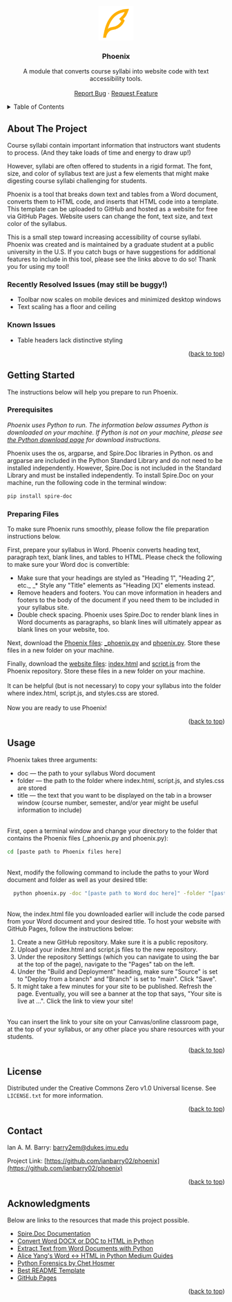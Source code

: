 <!-- This README file was modified from the Best-README-Template created by othneildrew: https://github.com/othneildrew/Best-README-Template -->

<a id="readme-top"></a>

<!-- PROJECT SHIELDS -->
<!--
*** I'm using markdown "reference style" links for readability.
*** Reference links are enclosed in brackets [ ] instead of parentheses ( ).
*** See the bottom of this document for the declaration of the reference variables
*** for contributors-url, forks-url, etc. This is an optional, concise syntax you may use.
*** https://www.markdownguide.org/basic-syntax/#reference-style-links
-->
<!-- [![Contributors][contributors-shield]][contributors-url]
[![Forks][forks-shield]][forks-url]
[![Stargazers][stars-shield]][stars-url]
[![Issues][issues-shield]][issues-url]
[![Unlicense License][license-shield]][license-url]
[![LinkedIn][linkedin-shield]][linkedin-url] -->



<!-- PROJECT LOGO -->
<br />
<div align="center">
    <img src="images/logo.svg" alt="Logo" width="80" height="80">
  </a>

  <h3 align="center">Phoenix</h3>

  <p align="center">
    A module that converts course syllabi into website code with text accessibility tools.
    <br />
    <!-- <a href="https://github.com/othneildrew/Best-README-Template"><strong>Explore the docs »</strong></a> -->
    <br />
    <!-- <a href="https://github.com/othneildrew/Best-README-Template">View Demo</a>
    &middot; -->
    <a href="https://github.com/othneildrew/Best-README-Template/issues/new?labels=bug&template=bug-report---.md">Report Bug</a>
    &middot;
    <a href="https://github.com/othneildrew/Best-README-Template/issues/new?labels=enhancement&template=feature-request---.md">Request Feature</a>
  </p>
</div>



<!-- TABLE OF CONTENTS -->
<details>
  <summary>Table of Contents</summary>
  <ol>
    <li>
      <a href="#about-the-project">About The Project</a>
      <!-- <ul>
        <li><a href="#built-with">Built With</a></li>
      </ul> -->
    </li>
    <li>
      <a href="#getting-started">Getting Started</a>
      <ul>
        <li><a href="#prerequisites">Prerequisites</a></li>
        <li><a href="#installation">Preparing Files</a></li>
      </ul>
    </li>
    <li><a href="#usage">Usage</a></li>
    <!-- <li><a href="#roadmap">Roadmap</a></li> -->
    <!-- <li><a href="#contributing">Contributing</a></li> -->
    <li><a href="#license">License</a></li>
    <li><a href="#contact">Contact</a></li>
    <li><a href="#acknowledgments">Acknowledgments</a></li>
  </ol>
</details>



<!-- ABOUT THE PROJECT -->
## About The Project

<!-- [![Product Name Screen Shot][product-screenshot]](https://example.com) -->

Course syllabi contain important information that instructors want students to process. (And they take loads of time and energy to draw up!)

However, syllabi are often offered to students in a rigid format. The font, size, and color of syllabus text are just a few elements that might make digesting course syllabi challenging for students.

Phoenix is a tool that breaks down text and tables from a Word document, converts them to HTML code, and inserts that HTML code into a template. This template can be uploaded to GitHub and hosted as a website for free via GitHub Pages. Website users can change the font, text size, and text color of the syllabus.

This is a small step toward increasing accessibility of course syllabi. Phoenix was created and is maintained by a graduate student at a public university in the U.S. If you catch bugs or have suggestions for additional features to include in this tool, please see the links above to do so! Thank you for using my tool!

### Recently Resolved Issues (may still be buggy!)
* Toolbar now scales on mobile devices and minimized desktop windows
* Text scaling has a floor and ceiling

### Known Issues
* Table headers lack distinctive styling

<p align="right">(<a href="#readme-top">back to top</a>)</p>



<!-- ### Built With

This section should list any major frameworks/libraries used to bootstrap your project. Leave any add-ons/plugins for the acknowledgements section. Here are a few examples.

* [![Next][Next.js]][Next-url]
* [![React][React.js]][React-url]
* [![Vue][Vue.js]][Vue-url]
* [![Angular][Angular.io]][Angular-url]
* [![Svelte][Svelte.dev]][Svelte-url]
* [![Laravel][Laravel.com]][Laravel-url]
* [![Bootstrap][Bootstrap.com]][Bootstrap-url]
* [![JQuery][JQuery.com]][JQuery-url]

<p align="right">(<a href="#readme-top">back to top</a>)</p> -->



<!-- GETTING STARTED -->
## Getting Started

The instructions below will help you prepare to run Phoenix.

### Prerequisites

_Phoenix uses Python to run. The information below assumes Python is downloaded on your machine. If Python is not on your machine, please see [the Python download page](https://www.python.org/downloads/) for download instructions._

Phoenix uses the os, argparse, and Spire.Doc libraries in Python. os and argparse are included in the Python Standard Library and do not need to be installed independently. However, Spire.Doc is not included in the Standard Library and must be installed independently. To install Spire.Doc on your machine, run the following code in the terminal window:
  ```sh
  pip install spire-doc
  ```

### Preparing Files

To make sure Phoenix runs smoothly, please follow the file preparation instructions below.

First, prepare your syllabus in Word. Phoenix converts heading text, paragraph text, blank lines, and tables to HTML. Please check the following to make sure your Word doc is convertible:
<br>
* Make sure that your headings are styled as "Heading 1", "Heading 2", etc._
_* Style any "Title" elements as "Heading [X]" elements instead.
* Remove headers and footers. You can move information in headers and footers to the body of the document if you need them to be included in your syllabus site.
* Double check spacing. Phoenix uses Spire.Doc to render blank lines in Word documents as paragraphs, so blank lines will ultimately appear as blank lines on your website, too.

Next, download the [Phoenix files](https://github.com/ianbarry02/phoenix/tree/main/phoenix_files): [_phoenix.py](https://github.com/ianbarry02/phoenix/blob/main/phoenix_files/_phoenix.py) and [phoenix.py](https://github.com/ianbarry02/phoenix/blob/main/phoenix_files/phoenix.py). Store these files in a new folder on your machine.

Finally, download the [website files](https://github.com/ianbarry02/phoenix/tree/main/website_files): [index.html](https://github.com/ianbarry02/phoenix/blob/main/website_files/index.html) and [script.js](https://github.com/ianbarry02/phoenix/blob/main/website_files/script.js) from the Phoenix repository. Store these files in a new folder on your machine.
<br/>
<br/>
It can be helpful (but is not necessary) to copy your syllabus into the folder where index.html, script.js, and styles.css are stored.
<br/>
<br/>
Now you are ready to use Phoenix!

<p align="right">(<a href="#readme-top">back to top</a>)</p>



<!-- USAGE INSTRUCTIONS -->
## Usage

Phoenix takes three arguments:
* doc — the path to your syllabus Word document
* folder — the path to the folder where index.html, script.js, and styles.css are stored
* title — the text that you want to be displayed on the tab in a browser window (course number, semester, and/or year might be useful information to include)
<br/>
First, open a terminal window and change your directory to the folder that contains the Phoenix files (_phoenix.py and phoenix.py):
<br/>

  ```sh
  cd [paste path to Phoenix files here]
  ```

<br/>
Next, modify the following command to include the paths to your Word document and folder as well as your desired title:
<br/>

  ```sh
    python phoenix.py -doc "[paste path to Word doc here]" -folder "[paste path to website files folder here]" -title "[insert title here]"
  ```
<br/>
Now, the index.html file you downloaded earlier will include the code parsed from your Word document and your desired title. To host your website with GitHub Pages, follow the instructions below:

1. Create a new GitHub repository. Make sure it is a public repository.
2. Upload your index.html and script.js files to the new repository.
3. Under the repository Settings (which you can navigate to using the bar at the top of the page), navigate to the "Pages" tab on the left.
4. Under the "Build and Deployment" heading, make sure "Source" is set to "Deploy from a branch" and "Branch" is set to "main". Click "Save".
5. It might take a few minutes for your site to be published. Refresh the page. Eventually, you will see a banner at the top that says, "Your site is live at ...". Click the link to view your site!
<br/>
You can insert the link to your site on your Canvas/online classroom page, at the top of your syllabus, or any other place you share resources with your students.

<p align="right">(<a href="#readme-top">back to top</a>)</p>



<!-- ROADMAP -->
<!-- ## Roadmap

- [x] Add Changelog
- [x] Add back to top links
- [ ] Add Additional Templates w/ Examples
- [ ] Add "components" document to easily copy & paste sections of the readme
- [ ] Multi-language Support
    - [ ] Chinese
    - [ ] Spanish

See the [open issues](https://github.com/othneildrew/Best-README-Template/issues) for a full list of proposed features (and known issues).

<p align="right">(<a href="#readme-top">back to top</a>)</p> -->



<!-- CONTRIBUTING -->
<!-- ## Contributing

Contributions are what make the open source community such an amazing place to learn, inspire, and create. Any contributions you make are **greatly appreciated**.

If you have a suggestion that would make this better, please fork the repo and create a pull request. You can also simply open an issue with the tag "enhancement".
Don't forget to give the project a star! Thanks again!

1. Fork the Project
2. Create your Feature Branch (`git checkout -b feature/AmazingFeature`)
3. Commit your Changes (`git commit -m 'Add some AmazingFeature'`)
4. Push to the Branch (`git push origin feature/AmazingFeature`)
5. Open a Pull Request

### Top contributors:

<a href="https://github.com/othneildrew/Best-README-Template/graphs/contributors">
  <img src="https://contrib.rocks/image?repo=othneildrew/Best-README-Template" alt="contrib.rocks image" />
</a>

<p align="right">(<a href="#readme-top">back to top</a>)</p> -->



<!-- LICENSE -->
## License

Distributed under the Creative Commons Zero v1.0 Universal license. See `LICENSE.txt` for more information.

<p align="right">(<a href="#readme-top">back to top</a>)</p>



<!-- CONTACT -->
## Contact

Ian A. M. Barry: barry2em@dukes.jmu.edu

Project Link: [https://github.com/ianbarry02/phoenix](https://github.com/ianbarry02/phoenix)

<p align="right">(<a href="#readme-top">back to top</a>)</p>



<!-- ACKNOWLEDGMENTS -->
## Acknowledgments

Below are links to the resources that made this project possible.

* [Spire.Doc Documentation](https://www.e-iceblue.com/Introduce/doc-for-python.html?gad_source=1&gad_campaignid=53263203&gclid=Cj0KCQjwnJfEBhCzARIsAIMtfKI5GDKBcyfqUoF8Wd7wsZbGSIWttQE_exVYn5S5RIPLi4INBr0ZdYUaAmDOEALw_wcB)
* [Convert Word DOCX or DOC to HTML in Python](https://www.e-iceblue.com/Tutorials/Python/Spire.Doc-for-Python/Program-Guide/Conversion/Python-Convert-Word-to-HTML.html#3)
* [Extract Text from Word Documents with Python](https://medium.com/@alice.yang_10652/extract-text-from-word-documents-with-python-a-comprehensive-guide-95a67e23c35c)
* [Alice Yang's Word <-> HTML in Python Medium Guides](https://medium.com/@alice.yang_10652)
* [Python Forensics by Chet Hosmer](https://www.sciencedirect.com/book/9780124186767/python-forensics)
* [Best README Template](https://github.com/othneildrew/Best-README-Template)
* [GitHub Pages](https://pages.github.com)

<p align="right">(<a href="#readme-top">back to top</a>)</p>



<!-- MARKDOWN LINKS & IMAGES -->
<!-- https://www.markdownguide.org/basic-syntax/#reference-style-links -->
<!-- [contributors-shield]: https://img.shields.io/github/contributors/othneildrew/Best-README-Template.svg?style=for-the-badge
[contributors-url]: https://github.com/othneildrew/Best-README-Template/graphs/contributors
[forks-shield]: https://img.shields.io/github/forks/othneildrew/Best-README-Template.svg?style=for-the-badge
[forks-url]: https://github.com/othneildrew/Best-README-Template/network/members
[stars-shield]: https://img.shields.io/github/stars/othneildrew/Best-README-Template.svg?style=for-the-badge
[stars-url]: https://github.com/othneildrew/Best-README-Template/stargazers
[issues-shield]: https://img.shields.io/github/issues/othneildrew/Best-README-Template.svg?style=for-the-badge
[issues-url]: https://github.com/othneildrew/Best-README-Template/issues
[license-shield]: https://img.shields.io/github/license/othneildrew/Best-README-Template.svg?style=for-the-badge
[license-url]: https://github.com/othneildrew/Best-README-Template/blob/master/LICENSE.txt
[linkedin-shield]: https://img.shields.io/badge/-LinkedIn-black.svg?style=for-the-badge&logo=linkedin&colorB=555
[linkedin-url]: https://linkedin.com/in/othneildrew
[product-screenshot]: images/screenshot.png
[Next.js]: https://img.shields.io/badge/next.js-000000?style=for-the-badge&logo=nextdotjs&logoColor=white
[Next-url]: https://nextjs.org/
[React.js]: https://img.shields.io/badge/React-20232A?style=for-the-badge&logo=react&logoColor=61DAFB
[React-url]: https://reactjs.org/
[Vue.js]: https://img.shields.io/badge/Vue.js-35495E?style=for-the-badge&logo=vuedotjs&logoColor=4FC08D
[Vue-url]: https://vuejs.org/
[Angular.io]: https://img.shields.io/badge/Angular-DD0031?style=for-the-badge&logo=angular&logoColor=white
[Angular-url]: https://angular.io/
[Svelte.dev]: https://img.shields.io/badge/Svelte-4A4A55?style=for-the-badge&logo=svelte&logoColor=FF3E00
[Svelte-url]: https://svelte.dev/
[Laravel.com]: https://img.shields.io/badge/Laravel-FF2D20?style=for-the-badge&logo=laravel&logoColor=white
[Laravel-url]: https://laravel.com
[Bootstrap.com]: https://img.shields.io/badge/Bootstrap-563D7C?style=for-the-badge&logo=bootstrap&logoColor=white
[Bootstrap-url]: https://getbootstrap.com
[JQuery.com]: https://img.shields.io/badge/jQuery-0769AD?style=for-the-badge&logo=jquery&logoColor=white
[JQuery-url]: https://jquery.com  -->
